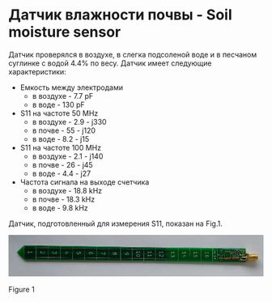 # Датчик влажности почвы - Soil moisture sensor

Датчик проверялся в воздухе, в слегка подсоленой воде и в песчаном суглинке с водой 4.4% по весу. Датчик имеет следующие характеристики:
  * Емкость между электродами
    * в воздухе - 7.7 pF
    * в воде - 130 pF
  * S11 на частоте 50 MHz
    * в воздухе - 2.9 - j330
    * в почве - 55 - j120
    * в воде - 8.2 - j15
  * S11 на частоте 100 MHz
    * в воздухе - 2.1 - j140
    * в почве - 26 - j45
    * в воде - 4.4 - j27
  * Частота сигнала на выходе счетчика
    * в воздухе - 18.8 kHz
    * в почве - 18.3 kHz
    * в воде - 9.8 kHz

Датчик, подготовленный для измерения S11, показан на Fig.1.

![Figure 1](https://github.com/akouz/Soil_moisture/blob/master/Sensor/S11.jpg)

Figure 1
